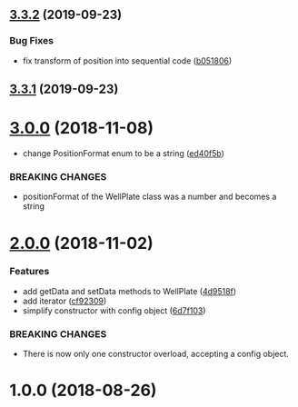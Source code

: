 ## [3.3.2](https://github.com/cheminfo/well-plates/compare/v3.3.1...v3.3.2) (2019-09-23)


### Bug Fixes

* fix transform of position into sequential code ([b051806](https://github.com/cheminfo/well-plates/commit/b051806))



## [3.3.1](https://github.com/cheminfo/well-plates/compare/v3.3.0...v3.3.1) (2019-09-23)



# [3.0.0](https://github.com/cheminfo/well-plates/compare/v2.0.0...v3.0.0) (2018-11-08)


* change PositionFormat enum to be a string ([ed40f5b](https://github.com/cheminfo/well-plates/commit/ed40f5b))


### BREAKING CHANGES

* positionFormat of the WellPlate class was a number and becomes a string



<a name="2.0.0"></a>
# [2.0.0](https://github.com/cheminfo/well-plates/compare/v1.1.0...v2.0.0) (2018-11-02)


### Features

* add getData and setData methods to WellPlate ([4d9518f](https://github.com/cheminfo/well-plates/commit/4d9518f))
* add iterator ([cf92309](https://github.com/cheminfo/well-plates/commit/cf92309))
* simplify constructor with config object ([6d7f103](https://github.com/cheminfo/well-plates/commit/6d7f103))


### BREAKING CHANGES

* There is now only one constructor overload, accepting a
config object.



<a name="1.0.0"></a>
# 1.0.0 (2018-08-26)



